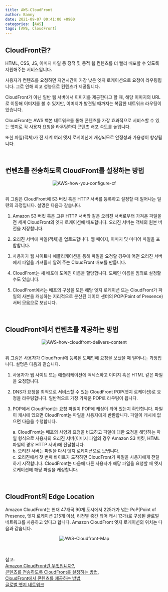 ```yaml
---
title: AWS-CloudFront
author: Banny
date: 2021-09-07 00:41:00 +0900
categories: [AWS]
tags: [AWS, CloudFront]
---
```


<!-- testing -->
<!-- dont know why this posting has not been posted yet -->
<!-- Testing again. There would be some kinda problem on github-actions -->

## CloudFront란?

HTML, CSS, JS, 이미지 파일 등 정적 및 동적 웹 컨텐츠를 더 빨리 배포할 수 있도록 지원해주는 서비스입니다.

사용자가 컨텐츠를 요청하면 지연시간이 가장 낮은 엣지 로케이션으로 요청이 라우팅됩니다. 그로 인해 최고 성능으로 컨텐츠가 제공됩니다.

CloudFront가 아닌 일반 웹 서버에서 이미지를 제공한다고 할 때, 해당 이미지의 URL로 이동해 이미지를 볼 수 있지만, 이미지가 발견될 때까지는 복잡한 네트워크 라우팅이 있습니다.

CloudFront는 AWS 백본 네트워크를 통해 콘텐츠를 가장 효과적으로 서비스할 수 있는 엣지로 각 사용자 요청을 라우팅하여 콘텐츠 배포 속도를 높입니다.

또한 파일(객체)가 전 세계 여러 엣지 로케이션에 캐싱되므로 안정성과 가용성이 향상됩니다.

<br>

## 컨텐츠를 전송하도록 CloudFront를 설정하는 방법

<center>
<img alt="AWS-how-you-configure-cf" src="https://user-images.githubusercontent.com/62047302/132225771-82ecbb3b-8115-4522-9c3a-90515ce2bb31.png">
</center>

<br>

위 그림은 CloudFront에 S3 버킷 혹은 HTTP 서버를 등록하고 설정할 때 일어나는 일련의 과정입니다. 설명은 다음과 같습니다.

1. Amazon S3 버킷 혹은 고유 HTTP 서버와 같은 오리진 서버로부터 가져온 파일을 전 세계 CloudFront의 엣지 로케이션에 배포합니다. 오리진 서버는 객체의 원본 버전을 저장합니다.

2. 오리진 서버에 파일(객체)을 업로드합니다. 웹 페이지, 이미지 및 미디어 파일을 포함합니다.

3. 사용자가 웹 사이트나 애플리케이션을 통해 파일을 요청할 경우에 어떤 오리진 서버에서 파일을 가져올지 알려 주는 CloudFront 배포를 만듭니다.

4. CloudFront는 새 배포에 도메인 이름을 할당합니다. 도메인 이름을 임의로 설정할 수도 있습니다.

5. CloudFront에서는 배포의 구성을 모든 해당 엣지 로케이션 또는 CloudFront가 파일의 사본을 캐싱하는 지리적으로 분산된 데이터 센터의 POP(Point of Presence) 서버 모음으로 보냅니다.

<br>

## CloudFront에서 컨텐츠를 제공하는 방법

<center>
<img alt="AWS-how-cloudfront-delivers-content" src="https://user-images.githubusercontent.com/62047302/132225298-e3b610d0-0a3b-4914-8185-2a649e1c11b1.png">
</center>

<br>

위 그림은 사용자가 CloudFront에 등록된 도메인에 요청을 보냈을 때 일어나는 과정입니다. 설명은 다음과 같습니다.

1. 사용자가 웹 사이트 또는 애플리케이션에 액세스하고 이미지 혹은 HTML 같은 파일을 요청합니다.

2. DNS가 요청을 최적으로 서비스할 수 있는 CloudFront POP(엣지 로케이션)로 요청을 라우팅합니다. 일반적으로 가장 가까운 POP로 라우팅이 됩니다.

3. POP에서 CloudFront는 요청 파일이 POP에 캐싱이 되어 있는지 확인합니다. 파일이 캐시에 있으면 CloudFront는 파일을 사용자에게 반환합니다. 파일이 캐시에 없으면 다음을 수행합니다.<br>

   a. CloudFront는 배포의 사양과 요청을 비교하고 파일에 대한 요청을 해당하는 파일 형식으로 사용자의 오리진 서버(이미지 파일의 경우 Amazon S3 버킷, HTML 파일의 경우 HTTP 서버)에 전달합니다.<br>
   b. 오리진 서버는 파일을 다시 엣지 로케이션으로 보냅니다.<br>
   c. 오리진에서 첫 번째 바이트가 도착하면 CloudFront가 파일을 사용자에게 전달하기 시작합니다. CloudFront는 다음에 다른 사용자가 해당 파일을 요청할 때 엣지 로케이션에 해당 파일을 캐싱합니다.
   <br>

<br>

## CloudFront의 Edge Location

Amazon CloudFront는 현재 47개국 90개 도시에서 225개가 넘는 PoP(Point of Presence, 엣지 로케이션 215개 이상, 리전별 중간 티어 캐시 13개)로 구성된 글로벌 네트워크를 사용하고 있다고 합니다. Amazon CloudFront 엣지 로케이션의 위치는 다음과 같습니다.

<center>
<img alt="AWS-Cloudfront-Map" src="https://user-images.githubusercontent.com/62047302/132236745-3346a0fd-3132-4d0a-bddd-587db7decbeb.png">
</center>

<br>
<br>

참고: <br>
<a href="https://docs.aws.amazon.com/ko_kr/AmazonCloudFront/latest/DeveloperGuide/Introduction.html">Amazon CloudFront란 무엇입니까?</a>,<br>
<a href="https://docs.aws.amazon.com/ko_kr/AmazonCloudFront/latest/DeveloperGuide/Introduction.html#HowCloudFrontWorksOverview">콘텐츠를 전송하도록 CloudFront를 설정하는 방법</a>,<br>
<a href="https://docs.aws.amazon.com/ko_kr/AmazonCloudFront/latest/DeveloperGuide/HowCloudFrontWorks.html">CloudFront에서 콘텐츠를 제공하는 방법</a>,<br>
<a href="https://aws.amazon.com/ko/cloudfront/features/?whats-new-cloudfront.sort-by=item.additionalFields.postDateTime&whats-new-cloudfront.sort-order=desc">글로벌 엣지 네트워크</a>
